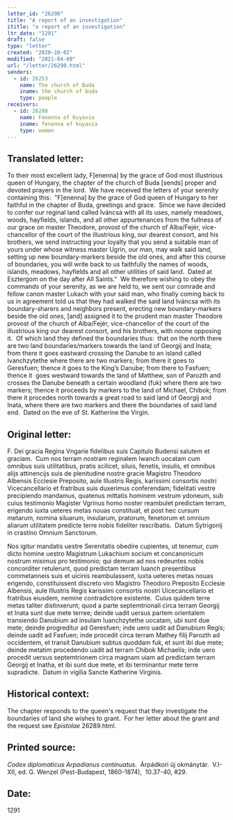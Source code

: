 ```yaml
---
letter_id: "26290"
title: "A report of an investigation"
ititle: "a report of an investigation"
ltr_date: "1291"
draft: false
type: "letter"
created: "2020-10-02"
modified: "2021-04-08"
url: "/letter/26290.html"
senders:
  - id: 26253
    name: The church of Buda
    iname: the church of buda
    type: people
receivers:
  - id: 26288
    name: Fenenna of Kuyavia
    iname: fenenna of kuyavia
    type: woman
---
```

<h2> Translated letter:</h2><p>To their most excellent lady, F[enenna] by the grace of God most illustrious queen of Hungary, the chapter of the church of Buda [sends] proper and devoted prayers in the lord.&nbsp; We have received the letters of your serenity containing this:&nbsp; "F[enenna] by the grace of God queen of Hungary to her faithful in the chapter of Buda, greetings and grace.&nbsp; Since we have decided to confer our reginal land called Iváncsa with all its uses, namely meadows, woods, hayfields, islands, and all other appurtenances from the fullness of our grace on master Theodore, provost of the church of Alba/Fejér, vice-chancellor of the court of the illustrious king, our dearest consort, and his brothers, we send instructing your loyalty that you send a suitable man of yours under whose witness master Ugrin, our man, may walk said land, setting up new boundary-markers beside the old ones, and after this course of boundaries, you will write back to us faithfully the names of woods, islands, meadows, hayfields and all other utilities of said land.&nbsp; Dated at Esztergom on the day after All Saints."&nbsp; We therefore wishing to obey the commands of your serenity, as we are held to, we sent our comrade and fellow canon master Lukach with your said man, who finally coming back to us in agreement told us that they had walked the said land Iváncsa with its boundary-sharers and neighbors present, erecting new boundary-markers beside the old ones, [and] assigned it to the prudent man master Theodore provost of the church of Alba/Fejér, vice-chancellor of the court of the illustrious king our dearest consort, and his brothers, with noone opposing it.&nbsp; Of which land they defined the boundaries thus:&nbsp; that on the north there are two land boundaries/markers towards the land of Georgij and Inata; from there it goes eastward crossing the Danube to an island called Ivanchzytethe where there are two markers; from there it goes to Geresfuen; thence it goes to the King’s Danube; from there to Fasfuen; thence it&nbsp; goes westward towards the land of Matthew, son of Parozth and crosses the Danube beneath a certain woodland (fuk) where there are two markers; thence it proceeds by markers to the land of Michael, Chibok; from there it procedes north towards a great road to said land of Georgij and Inata, where there are two markers and there the boundaries of said land end.&nbsp; Dated on the eve of St. Katherine the Virgin.</p><h2 class="mt-4"> Original letter:</h2><p>F. Dei gracia Regina Vngarie fidelibus suis Capitulo Budensi salutem et graciam.&nbsp; Cum nos terram nostram reginalem Iwanch uocatam cum omnibus suis utilitatibus, pratis scilicet, siluis, fenetis, insulis, et omnibus alijs attinencijs suis de plenitudine nostre gracie Magistro Theodoro Albensis Ecclesie Preposito, aule Illustris Regis, karissimi consortis nostri Vicecancellario et fratribus suis duxerimus conferendam; fidelitati vestre precipiendo mandamus, quatenus mittatis hominem vestrum ydoneum, sub cuius testimonio Magister Vgrinus homo noster reambulet predictam terram, erigendo iuxta ueteres metas nouas constituat, et post hec cursum metarum, nomina siluarum, insularum, pratorum, fenetorum et omnium aliarum utilitatem predicte terre nobis fideliter rescribatis.&nbsp; Datum Sytrigonij in crastino Omnium Sanctorum.</p><p>Nos igitur mandatis uestre Serenitatis obedire cupientes, ut tenemur, cum dicto homine uestro Magistrum Lukachium socium et concanonicum nostrum misimus pro testimonio; qui demum ad nos redeuntes nobis concorditer retulerunt, quod predictam terram Iuanch presentibus commetanneis suis et uicinis reambulassent, iuxta ueteres metas nouas erigendo, constituissent discreto viro Magistro Theodoro Preposito Ecclesie Albensis, aule Illustris Regis karissimi consortis nostri Uicecancellario et fratribus eiusdem, nemine contradictore existente.&nbsp; Cuius quidem terre metas taliter distinxerunt; quod a parte septemtrionali circa terram Georgij et Inata sunt due mete terree; deinde uadit uersus partem orientalem transiendo Danubium ad insulam Iuanchzytethe uocatam, ubi sunt due mete; deinde progreditur ad Geresfuen; inde uero uadit ad Danubium Regis; deinde uadit ad Fasfuen; inde procedit circa terram Mathey filij Parozth ad occidentem, et transit Danubium subtus quoddam fuk, et sunt ibi due mete; deinde metatim procedendo uadit ad terram Chibok Michaelis; inde uero procedit uersus septemtrionem circa magnam uiam ad predictam terram Georgij et Inatha, et ibi sunt due mete, et ibi terminantur mete terre supradicte.&nbsp; Datum in vigilia Sancte Katherine Virginis.</p><h2 class="mt-4"> Historical context:</h2><p>The chapter responds to the queen's request that they investigate the boundaries of land she wishes to grant.&nbsp; For her letter about the grant and the request see <em>Epistolae</em> 26289.html.</p><h2 class="mt-4"> Printed source:</h2><p><em>Codex diplomaticus Arpadianus continuatus.&nbsp;</em>&nbsp;Árpádkori új okmánytár.&nbsp; V.I-XII, ed. G. Wenzel (Pest-Budapest, 1860-1874),&nbsp;&nbsp;10.37-40, #29.</p><h2 class="mt-4"> Date:</h2>1291